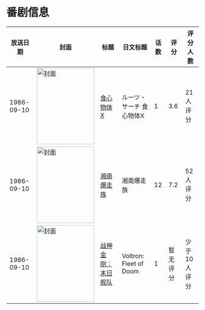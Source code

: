 # 番剧信息

|放送日期|封面|标题|日文标题|话数|评分|评分人数|
|---|---|---|---|---|---|---|
|1986-09-10|<img src="https://lain.bgm.tv/pic/cover/c/b7/cc/67732_Ra16A.jpg" alt="封面" style="width:150px;height:200px;object-fit:cover;">|[食心物体X](https://bangumi.tv/subject/67732)|ルーツ・サーチ 食心物体X|1|3.6|21人评分|
|1986-09-10|<img src="https://lain.bgm.tv/pic/cover/c/1f/a7/82490_bD6f4.jpg" alt="封面" style="width:150px;height:200px;object-fit:cover;">|[湘南爆走族](https://bangumi.tv/subject/82490)|湘南爆走族|12|7.2|52人评分|
|1986-09-10|<img src="https://lain.bgm.tv/pic/cover/c/f8/70/349075_60OYi.jpg" alt="封面" style="width:150px;height:200px;object-fit:cover;">|[战神金刚：末日舰队](https://bangumi.tv/subject/349075)|Voltron: Fleet of Doom|1|暂无评分|少于10人评分|
